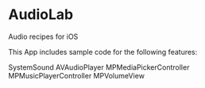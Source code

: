 AudioLab
========

Audio recipes for iOS 

This App includes sample code for the following features:

 SystemSound 
 AVAudioPlayer 
 MPMediaPickerController 
 MPMusicPlayerController 
 MPVolumeView
